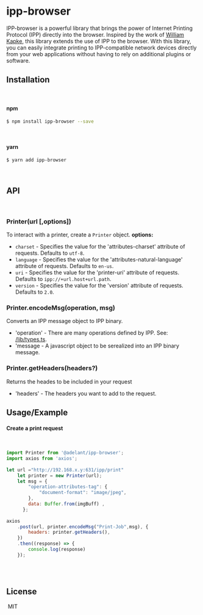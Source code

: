 # ipp-browser

IPP-browser is a powerful library that brings the power of Internet Printing Protocol (IPP) directly into the browser.
Inspired by the work of [William Kapke](https:///github.com/williamkapke/ipp), this library extends the use of IPP to the browser.
With this library, you can easily integrate printing to IPP-compatible network devices directly from your web applications without having to rely on additional plugins or software.

## Installation

​

#### npm

```sh
$ npm install ipp-browser --save
```

​

#### yarn

```sh
$ yarn add ipp-browser
```

​

## API

​
​

### Printer(url [,options])

To interact with a printer, create a `Printer` object.
​
**options:**

- `charset` - Specifies the value for the 'attributes-charset' attribute of requests. Defaults to `utf-8`.
- `language` - Specifies the value for the 'attributes-natural-language' attribute of requests. Defaults to `en-us`.
- `uri` - Specifies the value for the 'printer-uri' attribute of requests. Defaults to `ipp://+url.host+url.path`.
- `version` - Specifies the value for the 'version' attribute of requests. Defaults to `2.0`.
  ​
  ​

### Printer.encodeMsg(operation, msg)

Converts an IPP message object to IPP binary.
​

- 'operation' - There are many operations defined by IPP. See: [/lib/types.ts](https://github.com/adelantsoftware/ipp-browser/blob/main/lib/types.ts#L1).
- 'message - A javascript object to be serealized into an IPP binary message.
  ​
  ​

### Printer.getHeaders(headers?)

Returns the heades to be included in your request
​

- 'headers' - The headers you want to add to the request.
  ​
  ​

## Usage/Example

#### Create a print request

​

```javascript
import Printer from '@adelant/ipp-browser';
import axios from 'axios';
​
let url ="http://192.168.x.y:631/ipp/print"
    let printer = new Printer(url);
    let msg = {
        "operation-attributes-tag": {
            "document-format": "image/jpeg",
        },
        data: Buffer.from(imgBuff) ,
      };
​
axios
    .post(url, printer.encodeMsg("Print-Job",msg), {
        headers: printer.getHeaders(),
    })
    .then((response) => {
        console.log(response)
    });
​
```

​

## License

​
MIT

